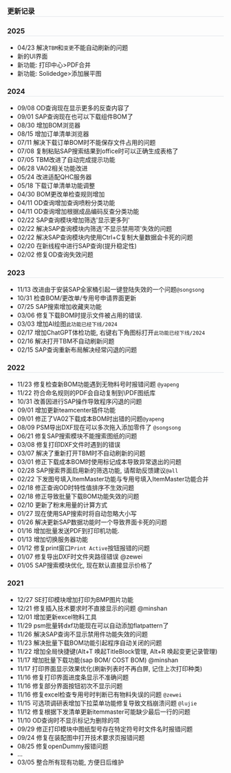 ### 更新记录

### 2025
- 04/23 解决`TBM`和`变更`不能自动刷新的问题
- 新的UI界面
- 新功能: 打印中心>PDF合并
- 新功能: Solidedge>添加展平图
 
### 2024
- 09/08 OD查询现在显示更多的反查内容了
- 09/01 SAP查询现在也可以下载组件BOM了
- 08/30 增加BOM浏览器
- 08/15 增加订单清单浏览器
- 07/11 解决下载订单BOM时不能保存文件占用的问题
- 07/08 复制粘贴SAP搜索结果到office时可以正确生成表格了
- 07/05 TBM改进了自动完成提示功能
- 06/28 VA02相关功能改进
- 05/24 改进适配QHC服务器
- 05/18 下载订单清单功能调整
- 04/30 BOM更改单检查规则增加
- 04/11 OD查询增加查询喷粉分类功能
- 04/11 OD查询增加根据成品编码反查分类功能
- 02/22 SAP查询模块增加筛选'显示更多列'
- 02/22 解决SAP查询模块内筛选'不显示禁用项'失效的问题
- 02/22 解决SAP查询模块内使用Ctrl+C复制大量数据会卡死的问题
- 02/20 在新线程中进行SAP查询(提升稳定性)
- 02/02 修复OD查询失效问题
  
### 2023
- 11/13 改进由于安装SAP全家桶引起一键登陆失效的一个问题`@songsong`
- 10/31 检查BOM/更改单/专用号申请界面更新
- 07/25 SAP搜索增加收藏夹功能
- 03/06 修复下载BOM时提示文件被占用的错误.
- 03/03 增加AI绘图`此功能已经下线/2024`
- 02/17 增加ChatGPT体检功能, 右键右下角图标打开`此功能已经下线/2024`
- 02/16 解决打开TBM不自动刷新问题
- 02/15 SAP查询重新布局解决经常闪退的问题
  
### 2022
- 11/23 修复检查新BOM功能遇到无物料号时报错问题 `@yapeng`
- 11/22 符合命名规则的PDF会自动复制到\PDF图纸库
- 10/31 改善因进行SAP操作导致程序闪退的问题
- 09/01 增加更新teamcenter插件功能
- 09/01 修正了VA02下载成本BOM时出错的问题`@yapeng`
- 08/09 PSM导出DXF现在可以多次拖入添加零件了 `@songsong`
- 06/21 修复SAP搜索模块不能搜索图纸的问题
- 03/08 修复打印DXF文件时遇到的错误
- 03/07 解决了重新打开TBM时不自动刷新的问题
- 03/01 修正下载成本BOM时使用标记成本导致异常退出的问题
- 02/28 SAP搜索界面启用新的筛选功能, 请帮助反馈建议`@all`
- 02/22 下发图号填入ItemMaster功能与专用号填入ItemMaster功能合并
- 02/18 修正查询OD时特性值排序不生效问题
- 02/18 修正导致批量下载BOM功能失效的问题
- 02/10 更新了粉末用量的计算方式
- 01/27 现在使用SAP搜索时将自动忽略大小写
- 01/26 解决更新SAP数据功能时一个导致界面卡死的问题
- 01/16 增加批量发送PDF到打印机功能.
- 01/13 增加切换服务器功能
- 01/12 修复print窗口`Print Active`按钮报错的问题
- 01/07 修复导出DXF时文件夹路径错误 @zewei
- 01/05 SAP搜索模块优化, 现在默认直接显示价格了
  
### 2021
- 12/27 SE打印模块增加打印为BMP图片功能
- 12/21 修复插入技术要求时不直接显示的问题 @minshan
- 12/01 增加更新excel物料工具
- 11/29 psm批量转dxf功能现在可以自动添加flatpattern了
- 11/26 解决SAP查询不显示禁用件功能失效的问题
- 11/23 解决批量下载BOM功能引起程序自动关闭的问题
- 11/22 增加全局快捷键(Alt+T 唤起TitleBlock管理, Alt+R 唤起变更记录管理)
- 11/17 增加批量下载功能(sap BOM/ COST BOM) @minshan
- 11/17 打印界面显示效果优化(刷新列表时不再白屏, 记住上次打印种类)
- 11/16 修复打印界面进度条显示不准确问题
- 11/16 修复部分界面按钮初次不显示问题
- 11/16 修复excel检查专用号时判断已有物料失误的问题 `@zewei`
- 11/15 可选项调研表增加下拉菜单功能修复导致文档崩溃问题  `@lujie`
- 11/12 修复根据下发清单更新itemmaster可能缺少最后一行的问题
- 11/10 OD查询时不显示标记为删除的项
- 09/29 修正打印模块中图纸型号存在特定符号时文件名时报错问题
- 09/24 修复在装配图中打开技术要求页报错问题
- 08/25 修复openDummy报错问题
- ...
- 03/05 整合所有现有功能, 方便日后维护
<style>
h3{
    border-bottom: 1px solid #DEE3E8;
    font-size: 16px;
    padding-bottom: 1px;
}
</style>
